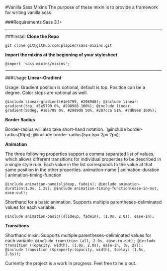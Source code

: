 #Vanilla Sass Mixins
The purpose of these mixin is to provide a framework for writing vanilla scss 

###Requirements
Sass 3.1+
______________
###Install
**Clone the Repo**

`git clone git@github.com:plapier/sass-mixins.git`

**Import the mixins at the beginning of your stylesheet**

`@import 'sass-mixins/mixins';`
______________
###Usage
**Linear-Gradient**

Usage: Gradient position is optional, default is top. Position can be a degree. Color stops are optional as well.

`@include linear-gradient(#1e5799, #2989d8);
 @include linear-gradient(top, #1e5799 0%, #2989d8 100%);
 @include linear-gradient(50deg, #1e5799 0%, #2989d8 50%, #207cca 51%, #7db9e8 100%);`


**Border Radius**

Border-radius will also take short-hand notation.
`@include border-radius(10px);
 @include border-radius(5px 5px 2px 2px);


**Animation**

The three following properties support a comma separated list of values, which allows different transitions for individual properties to be described in a single style rule. Each value in the list corresponds to the value at that same position in the other properties. animation-name | animation-duration | animation-timing-function

`@include animation-name(slideup, fadein);
 @include animation-duration(1.0s, 1.2s);
 @include animation-timing-function(ease-in-out, ease-out);`

Shorthand for a basic animation. Supports multiple parentheses-deliminated values for each variable.

`@include animation-basic((slideup, fadein), (1.0s, 2.0s), ease-in);`


**Transitions**

 Shorthand mixin: Supports multiple parentheses-deliminated values for each variable.
`@include transition (all, 2.0s, ease-in-out);
 @include transition ((opacity, width), (1.0s, 2.0s), ease-in, (0, 2s));
 @include transition ($property:(opacity, width), $delay: (1.5s, 2.5s));`

Currently the project is a work in progress. Feel free to help out.



